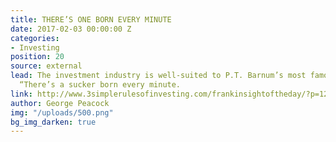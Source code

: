 ```yaml
---
title: THERE’S ONE BORN EVERY MINUTE
date: 2017-02-03 00:00:00 Z
categories:
- Investing
position: 20
source: external
lead: The investment industry is well-suited to P.T. Barnum’s most famous utterance,
  “There’s a sucker born every minute.
link: http://www.3simplerulesofinvesting.com/frankinsightoftheday/?p=1297
author: George Peacock
img: "/uploads/500.png"
bg_img_darken: true
---
```


